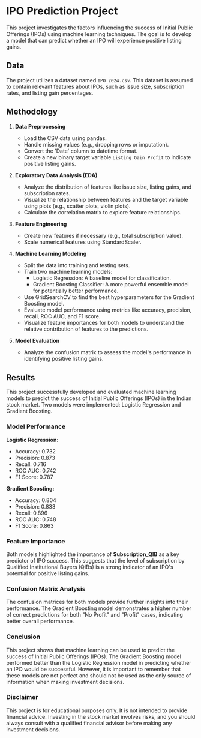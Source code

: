 # IPO Prediction Project

This project investigates the factors influencing the success of Initial Public Offerings (IPOs) using machine learning techniques. The goal is to develop a model that can predict whether an IPO will experience positive listing gains.

## Data

The project utilizes a dataset named `IPO_2024.csv`. This dataset is assumed to contain relevant features about IPOs, such as issue size, subscription rates, and listing gain percentages.

## Methodology

1. **Data Preprocessing**
   - Load the CSV data using pandas.
   - Handle missing values (e.g., dropping rows or imputation).
   - Convert the 'Date' column to datetime format.
   - Create a new binary target variable `Listing Gain Profit` to indicate positive listing gains.

2. **Exploratory Data Analysis (EDA)**
   - Analyze the distribution of features like issue size, listing gains, and subscription rates.
   - Visualize the relationship between features and the target variable using plots (e.g., scatter plots, violin plots).
   - Calculate the correlation matrix to explore feature relationships.

3. **Feature Engineering**
   - Create new features if necessary (e.g., total subscription value).
   - Scale numerical features using StandardScaler.

4. **Machine Learning Modeling**
   - Split the data into training and testing sets.
   - Train two machine learning models:
      - Logistic Regression: A baseline model for classification.
      - Gradient Boosting Classifier: A more powerful ensemble model for potentially better performance.
   - Use GridSearchCV to find the best hyperparameters for the Gradient Boosting model.
   - Evaluate model performance using metrics like accuracy, precision, recall, ROC AUC, and F1 score.
   - Visualize feature importances for both models to understand the relative contribution of features to the predictions.

5. **Model Evaluation**
   - Analyze the confusion matrix to assess the model's performance in identifying positive listing gains.
  

## Results

This project successfully developed and evaluated machine learning models to predict the success of Initial Public Offerings (IPOs) in the Indian stock market. Two models were implemented: Logistic Regression and Gradient Boosting.

### Model Performance

**Logistic Regression:**

- Accuracy: 0.732
- Precision: 0.873
- Recall: 0.716
- ROC AUC: 0.742
- F1 Score: 0.787

**Gradient Boosting:**

- Accuracy: 0.804
- Precision: 0.833
- Recall: 0.896
- ROC AUC: 0.748
- F1 Score: 0.863

### Feature Importance

Both models highlighted the importance of **Subscription_QIB** as a key predictor of IPO success. This suggests that the level of subscription by Qualified Institutional Buyers (QIBs) is a strong indicator of an IPO's potential for positive listing gains.

### Confusion Matrix Analysis

The confusion matrices for both models provide further insights into their performance. The Gradient Boosting model demonstrates a higher number of correct predictions for both "No Profit" and "Profit" cases, indicating better overall performance.

### Conclusion

This project shows that machine learning can be used to predict the success of Initial Public Offerings (IPOs). The Gradient Boosting model performed better than the Logistic Regression model in predicting whether an IPO would be successful. However, it is important to remember that these models are not perfect and should not be used as the only source of information when making investment decisions.

### Disclaimer

This project is for educational purposes only. It is not intended to provide financial advice. Investing in the stock market involves risks, and you should always consult with a qualified financial advisor before making any investment decisions.

